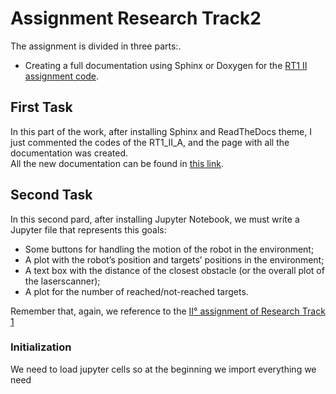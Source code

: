 # Assignment Research Track2

The assignment is divided in three parts:.
* Creating a full documentation using Sphinx or Doxygen for the [RT1 II assignment code](https://github.com/NichAttGH/NichAtt_RT1_II_A.git).



## First Task

In this part of the work, after installing Sphinx and ReadTheDocs theme, I just commented the codes of the RT1_II_A, and the page with all the documentation was created.  
All the new documentation can be found in [this link](https://nichattgh.github.io/NichAtt_RT2_I_A/).

## Second Task

In this second pard, after installing Jupyter Notebook, we must write a Jupyter file that represents this goals:
- Some buttons for handling the motion of the robot in the environment;
- A plot with the robot’s position and targets’ positions in the environment;
- A text box with the distance of the closest obstacle (or the overall plot of the laserscanner);
- A plot for the number of reached/not-reached targets.

Remember that, again, we reference to the [II° assignment of Research Track 1](https://github.com/NichAttGH/NichAtt_RT1_II_A.git)

### Initialization
We need to load jupyter cells so at the beginning we import everything we need
